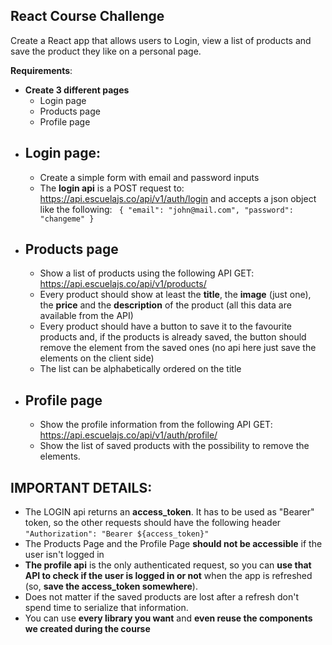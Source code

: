 ## React Course Challenge
Create a React app that allows users to Login, view a list of products and save the product they like on a personal page.

**Requirements**:

 - **Create 3 different pages**
	 - Login page
	 - Products page
	 - Profile page
 - **Login page**:
	 -	
	 - Create a simple form with email and password inputs
	 - The **login api** is a POST request to: https://api.escuelajs.co/api/v1/auth/login and accepts a json object like the following: 
	` { "email": "john@mail.com", "password": "changeme" }`
 - **Products page**
	 -	
	 - Show a list of products using the following API GET: https://api.escuelajs.co/api/v1/products/
	 - Every product should show at least the **title**,  the **image** (just one),  the **price** and the **description** of the product (all this data are available from the API)
	 - Every product should have a button to save it to the favourite products and, if the products is already saved, the button should remove the element from the saved ones (no api here just save the elements on the client side)
	 - The list can be alphabetically ordered on the title
 - **Profile page**
	 - 
	 - Show the profile information from the following API GET: https://api.escuelajs.co/api/v1/auth/profile/
	 - Show the list of saved products with the possibility to remove the elements.

IMPORTANT DETAILS:
- 
- The LOGIN api returns an **access_token**. It has to be used as "Bearer" token, so the other requests should have the following header `"Authorization": "Bearer ${access_token}"`
- The Products Page and the Profile Page **should not be accessible** if the user isn't logged in
- **The profile api** is the only authenticated request, so you can **use that API to check if the user is logged in or not** when the app is refreshed (so, **save the access_token somewhere**).
- Does not matter if  the saved products are lost after a refresh don't spend time to serialize that information.
- You can use **every library you want** and **even reuse the components we created during the course**
